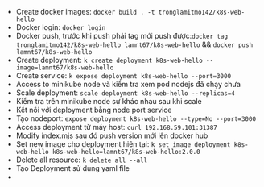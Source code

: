 - Create docker images: `docker build . -t tronglamitmo142/k8s-web-hello`
- Docker login: `docker login`
- Docker push, trước khi push phải tag mới push được:`docker tag tronglamitmo142/k8s-web-hello lamnt67/k8s-web-hello` && `docker push lamnt67/k8s-web-hello` 
- Create deployment: `k create deployment k8s-web-hello --image=lamnt67/k8s-web-hello `
- Create service: `k expose deployment k8s-web-hello --port=3000`  
- Access to minikube node và kiểm tra xem pod nodejs đã chạy chưa
- Scale deployment: `scale deployment k8s-web-hello --replicas=4`
- Kiểm tra trên minikube node sự khác nhau sau khi scale
- Kết nối với deployment bằng node port service
- Tạo nodeport: `expose deployment k8s-web-hello --type=No --port=3000`
- Access deployment từ máy host: `curl 192.168.59.101:31387`
- Modify index.mjs sau đó push version mới lên docker hub 
- Set new image cho deployment hiện tại: `k set image deployment k8s-web-hello k8s-web-hello=lamnt67/k8s-web-hello:2.0.0`
- Delete all resource: `k delete all --all`
- Tạo Deployment sử dụng yaml file
-  